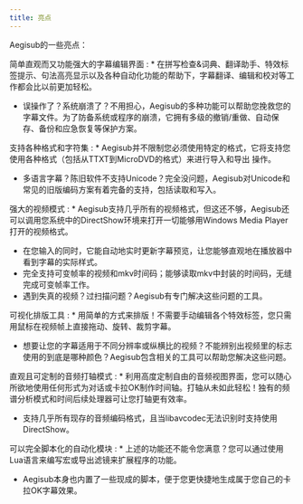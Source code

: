 ```yaml
---
title: 亮点
---
```


Aegisub的一些亮点：

简单直观而又功能强大的字幕编辑界面
: * 在拼写检查&词典、翻译助手、特效标签提示、句法高亮显示以及各种自动化功能的帮助下，字幕翻译、编辑和校对等工作都会比以前更加轻松。
  * 误操作了？系统崩溃了？不用担心，Aegisub的多种功能可以帮助您挽救您的字幕文件。为了防备系统或程序的崩溃，它拥有多级的撤销/重做、自动保存、备份和应急恢复等保护方案。

支持各种格式和字符集
: *     Aegisub并不限制您必须使用特定的格式，它将支持您使用各种格式（包括从TTXT到MicroDVD的格式）来进行导入和导出 操作。
  * 多语言字幕？陈旧软件不支持Unicode？完全没问题，Aegisub对Unicode和常见的旧版编码方案有着完备的支持，包括读取和写入。

强大的视频模式
: *  Aegisub支持几乎所有的视频格式，但这还不够，Aegisub还可以调用您系统中的DirectShow环境来打开一切能够用Windows Media Player打开的视频格式。
  * 在您输入的同时，它能自动地实时更新字幕预览，让您能够直观地在播放器中看到字幕的实际样式。
  * 完全支持可变帧率的视频和mkv时间码；能够读取mkv中封装的时间码，无缝完成可变帧率工作。
  * 遇到失真的视频？过扫描问题？Aegisub有专门解决这些问题的工具。

可视化排版工具
: * 用简单的方式来排版！不需要手动编辑各个特效标签，您只需用鼠标在视频帧上直接拖动、旋转、裁剪字幕。
  * 想要让您的字幕适用于不同分辨率或纵横比的视频？不能辨别出视频里的标志使用的到底是哪种颜色？Aegisub包含相关的工具可以帮助您解决这些问题。

直观且可定制的音频打轴模式
: * 利用高度定制自由的音频视图界面，您可以随心所欲地使用任何形式为对话或卡拉OK制作时间轴。打轴从未如此轻松！独有的频谱分析模式和时间后续处理器可让您打轴更有效率。
  * 支持几乎所有现存的音频编码格式，且当libavcodec无法识别时支持使用DirectShow。

可以完全脚本化的自动化模块
: * 上述的功能还不能令您满意？您可以通过使用Lua语言来编写宏或导出滤镜来扩展程序的功能。
  * Aegisub本身也内置了一些现成的脚本，便于您更快捷地生成属于您自己的卡拉OK字幕效果。

